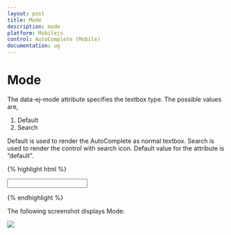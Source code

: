 ```yaml
---
layout: post
title: Mode
description: mode
platform: Mobilejs
control: AutoComplete (Mobile) 
documentation: ug
---
```


# Mode

The data-ej-mode attribute specifies the textbox type. The possible values are,

1. Default
2. Search

Default is used to render the AutoComplete as normal textbox. Search is used to render the control with search icon. Default value for the attribute is “default”.

{% highlight html %}

<input id="autocomplete_sample" data-role="ejmautocomplete" data-ej-mode="search" data-ej-datasource="window.datasrc" data-ej-fields-text="name" />



{% endhighlight %}



The following screenshot displays Mode:

![](Mode_images/Mode_img1.png)

